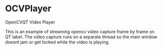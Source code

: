 # OCVPlayer
OpenCVQT Video Player

This is an example of streaming opencv video capture frame by frame on QT label. The video capture runs on a separate thread so the main window doesnt jam or get locked while the video is playing.
